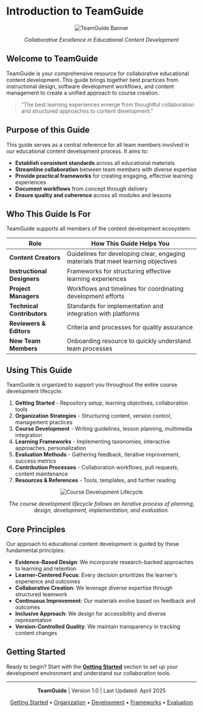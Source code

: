 # Introduction to TeamGuide

<div align="center">
  <img src="https://via.placeholder.com/800x200/4a86e8/ffffff?text=TeamGuide" alt="TeamGuide Banner" />
  <p><em>Collaborative Excellence in Educational Content Development</em></p>
</div>

## Welcome to TeamGuide

TeamGuide is your comprehensive resource for collaborative educational content development. This guide brings together best practices from instructional design, software development workflows, and content management to create a unified approach to course creation.

> "The best learning experiences emerge from thoughtful collaboration and structured approaches to content development."

## Purpose of this Guide

This guide serves as a central reference for all team members involved in our educational content development process. It aims to:

- **Establish consistent standards** across all educational materials
- **Streamline collaboration** between team members with diverse expertise
- **Provide practical frameworks** for creating engaging, effective learning experiences
- **Document workflows** from concept through delivery
- **Ensure quality and coherence** across all modules and lessons

## Who This Guide Is For

TeamGuide supports all members of the content development ecosystem:

| Role | How This Guide Helps You |
|------|--------------------------|
| **Content Creators** | Guidelines for developing clear, engaging materials that meet learning objectives |
| **Instructional Designers** | Frameworks for structuring effective learning experiences |
| **Project Managers** | Workflows and timelines for coordinating development efforts |
| **Technical Contributors** | Standards for implementation and integration with platforms |
| **Reviewers & Editors** | Criteria and processes for quality assurance |
| **New Team Members** | Onboarding resource to quickly understand team processes |

## Using This Guide

TeamGuide is organized to support you throughout the entire course development lifecycle:

1. **Getting Started** - Repository setup, learning objectives, collaboration tools
2. **Organization Strategies** - Structuring content, version control, management practices
3. **Course Development** - Writing guidelines, lesson planning, multimedia integration
4. **Learning Frameworks** - Implementing taxonomies, interactive approaches, personalization
5. **Evaluation Methods** - Gathering feedback, iterative improvement, success metrics
6. **Contribution Processes** - Collaboration workflows, pull requests, content maintenance
7. **Resources & References** - Tools, templates, and further reading

<div align="center">
  <img src="https://via.placeholder.com/600x300/e1e8f0/333333?text=Course+Development+Lifecycle" alt="Course Development Lifecycle" />
  <p><em>The course development lifecycle follows an iterative process of planning, design, development, implementation, and evaluation.</em></p>
</div>

## Core Principles

Our approach to educational content development is guided by these fundamental principles:

- **Evidence-Based Design**: We incorporate research-backed approaches to learning and retention
- **Learner-Centered Focus**: Every decision prioritizes the learner's experience and outcomes
- **Collaborative Creation**: We leverage diverse expertise through structured teamwork
- **Continuous Improvement**: Our materials evolve based on feedback and outcomes
- **Inclusive Approach**: We design for accessibility and diverse representation
- **Version-Controlled Quality**: We maintain transparency in tracking content changes

## Getting Started

Ready to begin? Start with the **[Getting Started](getting-started.md)** section to set up your development environment and understand our collaboration tools.

---

<div align="center">
  <p><strong>TeamGuide</strong> | Version 1.0 | Last Updated: April 2025</p>
  <p>
    <a href="getting-started.md">Getting Started</a> •
    <a href="organization.md">Organization</a> •
    <a href="development.md">Development</a> •
    <a href="learning-frameworks.md">Frameworks</a> •
    <a href="evaluation.md">Evaluation</a>
  </p>
</div>
